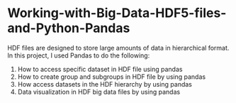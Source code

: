 # Working-with-Big-Data-HDF5-files-and-Python-Pandas
HDF files are designed to store large amounts of data in hierarchical format. In this project, I used Pandas to do the following:
1. How to access specific dataset in HDF file using pandas
2. How to create group and subgroups in HDF file by using pandas
3. How access datasets in the HDF hierarchy by using pandas
4. Data visualization in HDF big data files by using pandas
